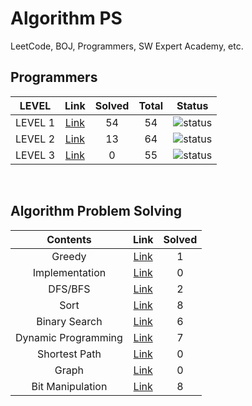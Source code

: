 # Algorithm PS

LeetCode, BOJ, Programmers, SW Expert Academy, etc.

## Programmers

| LEVEL                          | Link    | Solved | Total |  Status             |
| :--------------------------: | :-----------:  | :---------:  | :------: |:---------------:|
| LEVEL 1 |  [Link](./programmers/level1/README.md) | 54 | 54 | ![status][Done] |
| LEVEL 2 |  [Link](./programmers/level2/README.md) | 13 | 64 | ![status][Doing] |
| LEVEL 3 |  [Link](./programmers/level3/README.md) | 0 | 55 | ![status][Doing] |

</br>


## Algorithm Problem Solving

| Contents                          | Link    | Solved |
| :--------------------------: | :-----------:  | :---------:  |
| Greedy |  [Link](./Greedy/README.md) | 1 |
| Implementation |  [Link](./Implementation/README.md) | 0 |
| DFS/BFS |  [Link](./DFS-BFS/README.md) | 2 |
| Sort |  [Link](./Sort/README.md) | 8 |
| Binary Search |  [Link](./Binary-Search/README.md) | 6 |
| Dynamic Programming |  [Link](./Dynamic-Programming/README.md) | 7 |
| Shortest Path |  [Link](./Shortest-Path/README.md) | 0 |
| Graph |  [Link](./Graph/README.md) | 0 |
| Bit Manipulation |  [Link](./Bit-Manipulation/README.md) | 8 |

<br>

[DOING]: https://img.shields.io/badge/-DOING-31AE0F
[DONE]: https://img.shields.io/badge/-DONE-0885CC
